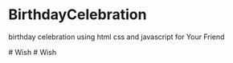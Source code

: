 # BirthdayCelebration

birthday celebration using html css and javascript for Your Friend 


#   W i s h  
 #   W i s h  
 